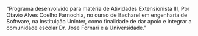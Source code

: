 "Programa desenvolvido para matéria de Atividades Extensionista III, Por Otavio Alves Coelho Farnochia, no curso de Bacharel em engenharia de Software, na Instituição Uninter, como finalidade de dar apoio e integrar a comunidade  escolar Dr. Jose Fornari e a Universidade."
